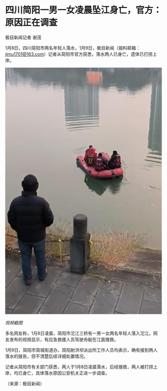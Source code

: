 # 四川简阳一男一女凌晨坠江身亡，官方：原因正在调查

极目新闻记者 谢茂

1月8日，四川简阳市两名年轻人落水，1月9日，极目新闻（报料邮箱：jimu1701@163.com）记者从简阳市官方获悉，落水两人已身亡，遗体已打捞上岸。

![c39ebc4790b25483b09ed66de6cd69e9.jpg](https://raw.githubusercontent.com/qqhsx/qqnews_image/main/2024/01/09/四川简阳一男一女凌晨坠江身亡，官方：原因正在调查/c39ebc4790b25483b09ed66de6cd69e9.jpg)

 _视频截图_

多名网友称，1月8日凌晨，简阳市沱江三桥有一男一女两名年轻人落入沱江。网友发布的视频显示，有应急救援人员驾驶舟艇在江面搜救。

1月9日，简阳市简城街道办，简阳射洪坝派出所工作人员均表示，确有接到两人落水的报告，但不清楚后续详细处置情况。

记者从简阳市有关部门获悉，两人于1月8日凌晨落水，后经搜救，两人被打捞上岸，均已身亡，具体落水原因公安机关正进一步调查。

（来源：极目新闻）

